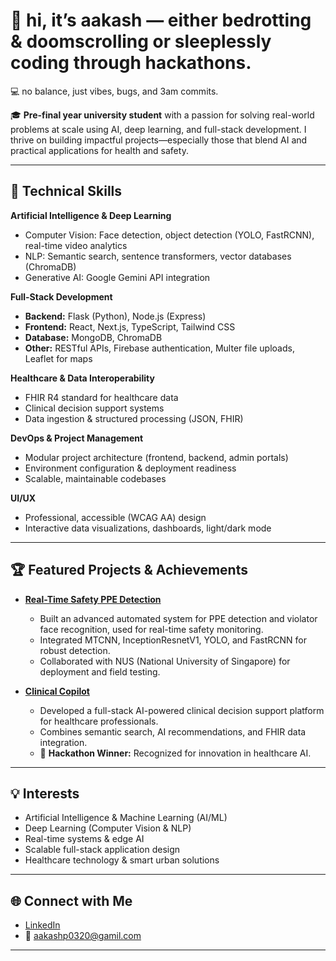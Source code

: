 # 👋 hi, it’s aakash — either bedrotting & doomscrolling or sleeplessly coding through hackathons.  
💻 no balance, just vibes, bugs, and 3am commits.  

🎓 **Pre-final year university student** with a passion for solving real-world problems at scale using AI, deep learning, and full-stack development. I thrive on building impactful projects—especially those that blend AI and practical applications for health and safety.

---

## 🚀 Technical Skills

**Artificial Intelligence & Deep Learning**
- Computer Vision: Face detection, object detection (YOLO, FastRCNN), real-time video analytics
- NLP: Semantic search, sentence transformers, vector databases (ChromaDB)
- Generative AI: Google Gemini API integration

**Full-Stack Development**
- **Backend:** Flask (Python), Node.js (Express)
- **Frontend:** React, Next.js, TypeScript, Tailwind CSS
- **Database:** MongoDB, ChromaDB
- **Other:** RESTful APIs, Firebase authentication, Multer file uploads, Leaflet for maps

**Healthcare & Data Interoperability**
- FHIR R4 standard for healthcare data
- Clinical decision support systems
- Data ingestion & structured processing (JSON, FHIR)

**DevOps & Project Management**
- Modular project architecture (frontend, backend, admin portals)
- Environment configuration & deployment readiness
- Scalable, maintainable codebases

**UI/UX**
- Professional, accessible (WCAG AA) design
- Interactive data visualizations, dashboards, light/dark mode

---

## 🏆 Featured Projects & Achievements

- **[Real-Time Safety PPE Detection](https://github.com/Aakash-Prasanna-03/realtime-ppe-safety-detection-nus)**
  - Built an advanced automated system for PPE detection and violator face recognition, used for real-time safety monitoring.
  - Integrated MTCNN, InceptionResnetV1, YOLO, and FastRCNN for robust detection.
  - Collaborated with NUS (National University of Singapore) for deployment and field testing.

- **[Clinical Copilot](https://github.com/Aakash-Prasanna-03/Clinical-copilot)**
  - Developed a full-stack AI-powered clinical decision support platform for healthcare professionals.
  - Combines semantic search, AI recommendations, and FHIR data integration.
  - 🥇 **Hackathon Winner:** Recognized for innovation in healthcare AI.

---

## 💡 Interests

- Artificial Intelligence & Machine Learning (AI/ML)
- Deep Learning (Computer Vision & NLP)
- Real-time systems & edge AI
- Scalable full-stack application design
- Healthcare technology & smart urban solutions

---

## 🌐 Connect with Me

- [LinkedIn](https://www.linkedin.com/in/aakash-prasanna-758741297)
- 📧 aakashp0320@gamil.com

---

<!--
Fun fact: I love exploring the intersection of AI and society, and I'm always up for a hackathon or a tech challenge!
-->
